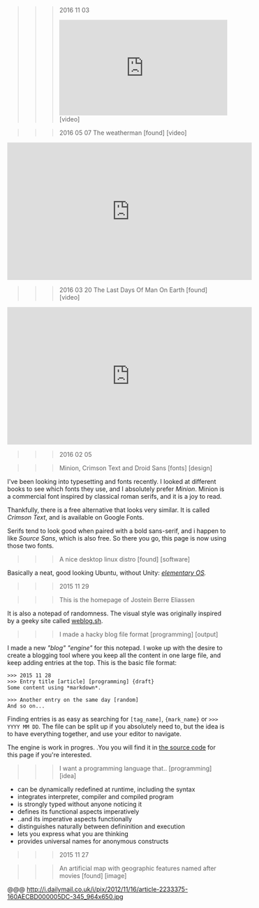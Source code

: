 >>> 2016 11 03
>>> <div style='position:relative;padding-bottom:57%'><iframe src='https://gfycat.com/ifr/CreamyLinearCommabutterfly' frameborder='0' scrolling='no' width='100%' height='100%' style='position:absolute;top:0;left:0;' allowfullscreen></iframe></div> [video]

>>> 2016 05 07
>>> The weatherman [found] [video]

<iframe width="560" height="315" src="https://www.youtube.com/embed/U-Gjh1oWgYI" frameborder="0" allowfullscreen></iframe>

>>> 2016 03 20
>>> The Last Days Of Man On Earth [found] [video]

<iframe width="560" height="315" src="https://www.youtube.com/embed/NKNrL3sRV4o" frameborder="0" allowfullscreen></iframe>


>>> 2016 02 05

>>> Minion, Crimson Text and Droid Sans [fonts] [design]

I've been looking into typesetting and fonts recently. I looked at different books to see which fonts they use, and I absolutely prefer *Minion*. Minion is a commercial font inspired by classical roman serifs, and it is a joy to read.

Thankfully, there is a free alternative that looks very similar. It is called *Crimson Text*, and is available on Google Fonts.

Serifs tend to look good when paired with a bold sans-serif, and i happen to like *Source Sans*, which is also free. So there you go, this page is now using those two fonts.


>>> A nice desktop linux distro [found] [software]

Basically a neat, good looking Ubuntu, without Unity: *[elementary OS](https://elementary.io).*


>>> 2015 11 29

>>> <span id="about">This is the homepage of Jostein Berre Eliassen</span>

It is also a notepad of randomness. The visual style was originally inspired by a geeky site called [weblog.sh](http://weblog.sh).

>>> I made a hacky blog file format [programming] [output]

I made a new *"blog" "engine"* for this notepad. I woke up with the desire to create a blogging tool where you keep all the content in one large file, and keep adding entries at the top. This is the basic file format:

    >>> 2015 11 28
    >>> Entry title [article] [programming] {draft}
    Some content using *markdown*.

    >>> Another entry on the same day [random]
    And so on...

Finding entries is as easy as searching for `[tag_name]`, `{mark_name}` or `>>> YYYY MM DD`. The file can be split up if you absolutely need to, but the idea is to have everything together, and use your editor to navigate.

The engine is work in progres. .You you will find it in [the source code](//github.com/jbe/jbe.github.com) for this page if you're interested.

>>> I want a programming language that..  [programming] [idea]

- can be dynamically redefined at runtime, including the syntax
- integrates interpreter, compiler and compiled program
- is strongly typed without anyone noticing it
- defines its functional aspects imperatively
- ..and its imperative aspects functionally
- distinguishes naturally between defininition and execution
- lets you express what you are thinking
- provides universal names for anonymous constructs

>>> 2015 11 27

>>> An artificial map with geographic features named after movies [found] [image]

@@@ http://i.dailymail.co.uk/i/pix/2012/11/16/article-2233375-160AECBD000005DC-345_964x650.jpg

